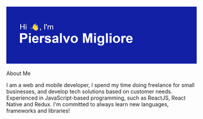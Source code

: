 
[![MasterHead](https://github.com/pmigliore/pmigliore/blob/main/header.png)](https://github.com/pmigliore)

About Me

I am a web and mobile developer, I spend my time doing freelance for small businesses, and develop tech solutions based on customer needs. Experienced in JavaScript-based programming, such as ReactJS, React Native and Redux. I'm committed to always learn new languages, frameworks and libraries!
